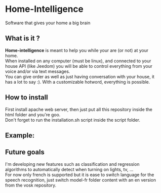# Home-Intelligence
Software that gives your home a big brain

## What is it ?
**Home-intelligence** is meant to help you while your are (or not) at your home.</br>
When installed on any computer (must be linux), and connected to your house API (like Jeedom) you will be able to control everything from your voice and/or via text messages.</br>
You can give order as well as just having conversation with your house, it has a lot to say :).
With a customizable hotword, everything is possible.

## How to install
First install apache web server, then just put all this repository inside the html folder and you're goo.</br>
Don't forget to run the installation.sh script inside the script folder.

## Example:


## Future goals
I'm developing new features such as classification and regression algorithms to automatically detect when turning on lights, tv, ... </br>
For now only french is supported but it is ease to switch language for the speech recognition, just switch model-fr folder content with an en version from the vosk repository.
